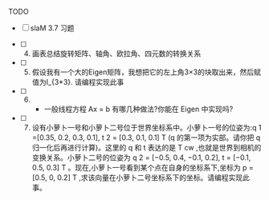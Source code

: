 TODO
- [ ] slaM 3.7   习题

- [ ] 4. 画表总结旋转矩阵、轴角、欧拉角、四元数的转换关系

- [ ] 5. 假设我有一个大的Eigen矩阵，我想把它的左上角3×3的块取出来，然后赋值为I_{3*3}. 请编程实现此事

- [ ] 6. * 一般线程方程 Ax = b 有哪几种做法?你能在 Eigen 中实现吗?

- [ ] 7. 设有小萝卜一号和小萝卜二号位于世界坐标系中。小萝卜一号的位姿为:q 1 =[0.35, 0.2, 0.3, 0.1],  t 2 = [0.3, 0.1, 0.1] T (q 的第一项为实部。请你把 q 归一化后再进行计算)。这里的 q 和 t 表达的是 T cw ,也就是世界到相机的变换关系。小萝卜二号的位姿为 q 2 = [−0.5, 0.4, −0.1, 0.2], t = [−0.1, 0.5, 0.3] T 。现在,小萝卜一号看到某个点在自身的坐标系下,坐标为 p = [0.5, 0, 0.2] T ,求该向量在小萝卜二号坐标系下的坐标。请编程实现此事。


